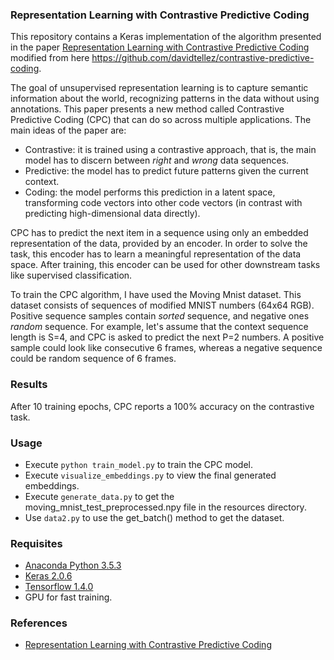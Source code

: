 ### Representation Learning with Contrastive Predictive Coding

This repository contains a Keras implementation of the algorithm presented in the paper [Representation Learning with Contrastive Predictive Coding](https://arxiv.org/abs/1807.03748) modified from here https://github.com/davidtellez/contrastive-predictive-coding.

The goal of unsupervised representation learning is to capture semantic information about the world, recognizing patterns in the data without using annotations. This paper presents a new method called Contrastive Predictive Coding (CPC) that can do so across multiple applications. The main ideas of the paper are:
* Contrastive: it is trained using a contrastive approach, that is, the main model has to discern between *right* and *wrong* data sequences.
* Predictive: the model has to predict future patterns given the current context.
* Coding: the model performs this prediction in a latent space, transforming code vectors into other code vectors (in contrast with predicting high-dimensional data directly).

CPC has to predict the next item in a sequence using only an embedded representation of the data, provided by an encoder. In order to solve the task, this encoder has to learn a meaningful representation of the data space. After training, this encoder can be used for other downstream tasks like supervised classification.

To train the CPC algorithm, I have used the Moving Mnist dataset. This dataset consists of sequences of modified MNIST numbers (64x64 RGB). Positive sequence samples contain *sorted* sequence, and negative ones *random* sequence. For example, let's assume that the context sequence length is S=4, and CPC is asked to predict the next P=2 numbers. A positive sample could look like consecutive 6 frames, whereas a negative sequence could be random sequence of 6 frames.

### Results

After 10 training epochs, CPC reports a 100% accuracy on the contrastive task. 

### Usage

- Execute ```python train_model.py``` to train the CPC model.
- Execute ```visualize_embeddings.py``` to view the final generated embeddings.
- Execute ```generate_data.py``` to get the moving_mnist_test_preprocessed.npy file in the resources directory.
- Use ```data2.py``` to use the get_batch() method to get the dataset.
### Requisites

- [Anaconda Python 3.5.3](https://www.continuum.io/downloads)
- [Keras 2.0.6](https://keras.io/)
- [Tensorflow 1.4.0](https://www.tensorflow.org/)
- GPU for fast training.

### References

- [Representation Learning with Contrastive Predictive Coding](https://arxiv.org/abs/1807.03748)
